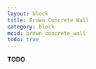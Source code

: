 ```yaml
---
layout: block
title: Brown Concrete Wall
category: block
mcid: brown_concrete_wall
todo: true
---
```



**TODO**
